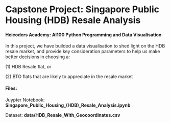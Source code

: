 # Capstone Project: Singapore Public Housing (HDB) Resale Analysis
#### Heicoders Academy: AI100 Python Programming and Data Visualisation

In this project, we have builded a data visualisation to shed light on the HDB resale market, and provide key consideration parameters to help us make better decisions in choosing a:

(1) HDB Resale flat, or

(2) BTO flats that are likely to appreciate in the resale market

#### Files:
Juypter Notebook: **Singapore_Public_Housing_(HDB)_Resale_Analysis.ipynb**

Dataset: **data/HDB_Resale_With_Geocoordinates.csv**
